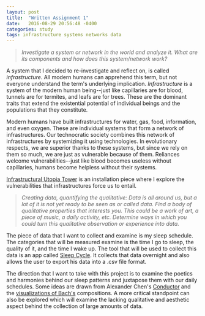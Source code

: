 ```yaml
---
layout: post
title:  "Written Assignment 1"
date:   2016-08-29 20:56:48 -0400
categories: study
tags: infrastructure systems networks data
---
```


> *Investigate a system or network in the world and analyze it. What are its components and how does this system/network work?*

A system that I decided to re-investigate and reflect on, is called *infrastructure*. All modern humans can apprehend this term, but not everyone understand the term's underlying implication. *Infrastructure* is a system of the modern human being--just like capillaries are for blood, tunnels are for termites, and leafs are for trees. These are the dominant traits that extend the existential potential of individual beings and the populations that they constitute.

Modern humans have built infrastructures for water, gas, food, information, and even oxygen. These are individual systems that form a network of infrastructures. Our technocratic society combines this network of infrastructures by systemizing it using technologies. In evolutionary respects, we are superior thanks to these systems, but since we rely on them so much, we are just as vulnerable because of them. Reliances welcome vulnerabilities--just like blood becomes useless without capillaries, humans become helpless without their systems.

[Infrastructural Utopia Tower](http://www.mbrav.com/#utopia-tower.html) is an installation piece where I explore the vulnerabilities that infrastructures force us to entail.

> *Creating data, quantifying the qualitative: Data is all around us, but a lot of it is not yet ready to be seen as or called data. Find a body of qualitative properties that interests you. This could be a work of art, a piece of music, a daily activity, etc. Determine ways in which you could turn this qualitative observation or experience into data.*

The piece of data that I want to collect and examine is my sleep schedule. The categories that will be measured examine is the time I go to sleep, the quality of it, and the time I wake up. The tool that will be used to collect this data is an app called [Sleep Cycle](https://www.sleepcycle.com/). It collects that data overnight and also allows the user to export his data into a .csv file format.

The direction that I want to take with this project is to examine the poetics and harmonies behind our sleep patterns and juxtapose them with our daily schedules. Some ideas are drawn from Alexander Chen's [Conductor](https://vimeo.com/19372180) and the [visualizations of Bach's](https://vimeo.com/31179423) compositions. A more critical standpoint can also be explored which will examine the lacking qualitative and aesthetic aspect behind the collection of large amounts of data.  
